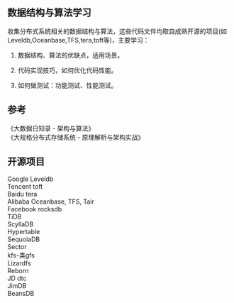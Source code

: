 
## 数据结构与算法学习

收集分布式系统相关的数据结构与算法，这些代码文件均取自成熟开源的项目(如Leveldb,Oceanbase,TFS,tera,toft等)，主要学习：

1. 数据结构、算法的优缺点，适用场景。

2. 代码实现技巧，如何优化代码性能。

3. 如何做测试：功能测试、性能测试。



## 参考
《大数据日知录 - 架构与算法》  
《大规格分布式存储系统 - 原理解析与架构实战》

## 开源项目
Google Leveldb  
Tencent toft  
Baidu tera  
Alibaba Oceanbase, TFS, Tair  
Facebook rocksdb  
TiDB  
ScyllaDB  
Hypertable  
SequoiaDB  
Sector  
kfs-类gfs  
Lizardfs  
Reborn  
JD dtc  
JimDB  
BeansDB
